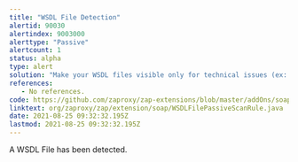 ```yaml
---
title: "WSDL File Detection"
alertid: 90030
alertindex: 9003000
alerttype: "Passive"
alertcount: 1
status: alpha
type: alert
solution: "Make your WSDL files visible only for technical issues (ex: testing purposes)."
references:
   - No references.
code: https://github.com/zaproxy/zap-extensions/blob/master/addOns/soap/src/main/java/org/zaproxy/zap/extension/soap/WSDLFilePassiveScanRule.java
linktext: org/zaproxy/zap/extension/soap/WSDLFilePassiveScanRule.java
date: 2021-08-25 09:32:32.195Z
lastmod: 2021-08-25 09:32:32.195Z
---
```

A WSDL File has been detected.
